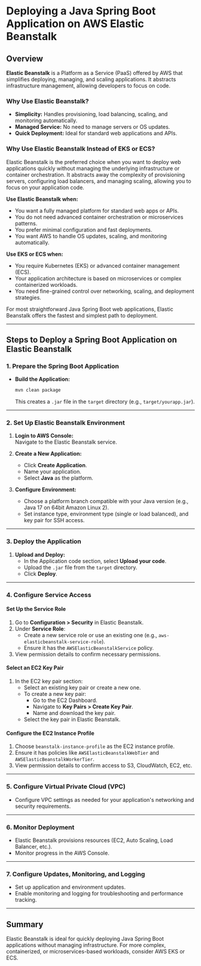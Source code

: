 # Deploying a Java Spring Boot Application on AWS Elastic Beanstalk

## Overview

**Elastic Beanstalk** is a Platform as a Service (PaaS) offered by AWS that simplifies deploying, managing, and scaling applications. It abstracts infrastructure management, allowing developers to focus on code. 

### Why Use Elastic Beanstalk?

- **Simplicity:** Handles provisioning, load balancing, scaling, and monitoring automatically.
- **Managed Service:** No need to manage servers or OS updates.
- **Quick Deployment:** Ideal for standard web applications and APIs.

### Why Use Elastic Beanstalk Instead of EKS or ECS?

Elastic Beanstalk is the preferred choice when you want to deploy web applications quickly without managing the underlying infrastructure or container orchestration. It abstracts away the complexity of provisioning servers, configuring load balancers, and managing scaling, allowing you to focus on your application code.

**Use Elastic Beanstalk when:**
- You want a fully managed platform for standard web apps or APIs.
- You do not need advanced container orchestration or microservices patterns.
- You prefer minimal configuration and fast deployments.
- You want AWS to handle OS updates, scaling, and monitoring automatically.

**Use EKS or ECS when:**
- You require Kubernetes (EKS) or advanced container management (ECS).
- Your application architecture is based on microservices or complex containerized workloads.
- You need fine-grained control over networking, scaling, and deployment strategies.

For most straightforward Java Spring Boot web applications, Elastic Beanstalk offers the fastest and simplest path to deployment.

---

## Steps to Deploy a Spring Boot Application on Elastic Beanstalk

### 1. Prepare the Spring Boot Application

- **Build the Application:**  
    ```bash
    mvn clean package
    ```
    This creates a `.jar` file in the `target` directory (e.g., `target/yourapp.jar`).

---

### 2. Set Up Elastic Beanstalk Environment

1. **Login to AWS Console:**  
     Navigate to the Elastic Beanstalk service.

2. **Create a New Application:**  
     - Click **Create Application**.
     - Name your application.
     - Select **Java** as the platform.

3. **Configure Environment:**  
     - Choose a platform branch compatible with your Java version (e.g., Java 17 on 64bit Amazon Linux 2).
     - Set instance type, environment type (single or load balanced), and key pair for SSH access.

---

### 3. Deploy the Application

1. **Upload and Deploy:**  
     - In the Application code section, select **Upload your code**.
     - Upload the `.jar` file from the `target` directory.
     - Click **Deploy**.

---

### 4. Configure Service Access

#### Set Up the Service Role

1. Go to **Configuration > Security** in Elastic Beanstalk.
2. Under **Service Role**:
     - Create a new service role or use an existing one (e.g., `aws-elasticbeanstalk-service-role`).
     - Ensure it has the `AWSElasticBeanstalkService` policy.
3. View permission details to confirm necessary permissions.

#### Select an EC2 Key Pair

1. In the EC2 key pair section:
     - Select an existing key pair or create a new one.
     - To create a new key pair:
         - Go to the EC2 Dashboard.
         - Navigate to **Key Pairs > Create Key Pair**.
         - Name and download the key pair.
     - Select the key pair in Elastic Beanstalk.

#### Configure the EC2 Instance Profile

1. Choose `beanstalk-instance-profile` as the EC2 instance profile.
2. Ensure it has policies like `AWSElasticBeanstalkWebTier` and `AWSElasticBeanstalkWorkerTier`.
3. View permission details to confirm access to S3, CloudWatch, EC2, etc.

---

### 5. Configure Virtual Private Cloud (VPC)

- Configure VPC settings as needed for your application's networking and security requirements.

---

### 6. Monitor Deployment

- Elastic Beanstalk provisions resources (EC2, Auto Scaling, Load Balancer, etc.).
- Monitor progress in the AWS Console.

---

### 7. Configure Updates, Monitoring, and Logging

- Set up application and environment updates.
- Enable monitoring and logging for troubleshooting and performance tracking.

---

## Summary

Elastic Beanstalk is ideal for quickly deploying Java Spring Boot applications without managing infrastructure. For more complex, containerized, or microservices-based workloads, consider AWS EKS or ECS.
